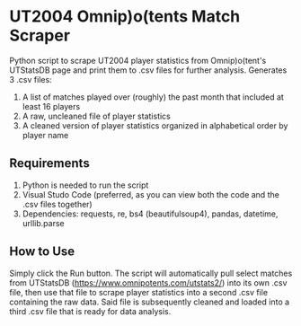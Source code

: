 # UT2004 Omnip)o(tents Match Scraper
Python script to scrape UT2004 player statistics from Omnip)o(tent's UTStatsDB page and print them to .csv files for further analysis. Generates 3 .csv files:

1. A list of matches played over (roughly) the past month that included at least 16 players
2. A raw, uncleaned file of player statistics
3. A cleaned version of player statistics organized in alphabetical order by player name

## Requirements

1. Python is needed to run the script
2. Visual Studo Code (preferred, as you can view both the code and the .csv files together)
3. Dependencies:
     requests, re, bs4 (beautifulsoup4), pandas, datetime, urllib.parse

## How to Use

Simply click the Run button. The script will automatically pull select matches from UTStatsDB (https://www.omnipotents.com/utstats2/) into its own .csv file, then use that file to scrape player statistics into a second .csv file containing the raw data. Said file is subsequently cleaned and loaded into a third .csv file that is ready for data analysis.

